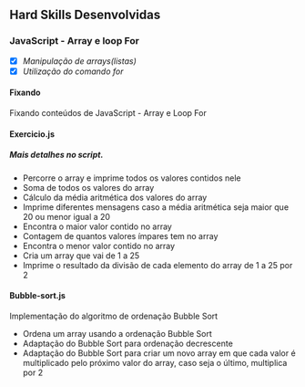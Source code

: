 ## Hard Skills Desenvolvidas

### JavaScript - Array e loop For

- [X] _Manipulação de arrays(listas)_
- [X] _Utilização do comando for_

#### Fixando
Fixando conteúdos de JavaScript - Array e Loop For

#### Exercicio.js
##### Mais detalhes no script.
- Percorre o array e imprime todos os valores contidos nele
- Soma de todos os valores do array
- Cálculo da média aritmética dos valores do array
- Imprime diferentes mensagens caso a média aritmética seja maior que 20 ou menor igual a 20
- Encontra o maior valor contido no array
- Contagem de quantos valores ímpares tem no array
- Encontra o menor valor contido no array
- Cria um array que vai de 1 a 25
- Imprime o resultado da divisão de cada elemento do array de 1 a 25 por 2

#### Bubble-sort.js
Implementação do algoritmo de ordenação Bubble Sort
- Ordena um array usando a ordenação Bubble Sort
- Adaptação do Bubble Sort para ordenação decrescente
- Adaptação do Bubble Sort para criar um novo array em que cada valor é multiplicado pelo próximo valor do array, caso seja o último, multiplica por 2
